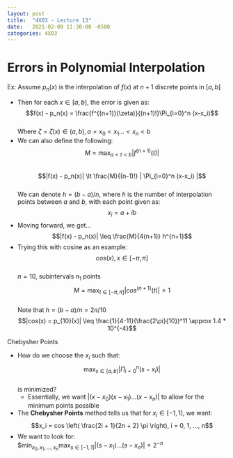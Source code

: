 ```yaml
---
layout: post
title:  "4X03 - Lecture 13"
date:   2021-02-09 11:30:00 -0500
categories: 4X03
---
```


Errors in Polynomial Interpolation
===

Ex: Assume $p_n(x)$ is the interpolation of $f(x)$ at $n+1$ discrete points in $[a,b]$
- Then for each $x \in [a,b]$, the error is given as:  
    $$f(x) - p_n(x) = \frac{f^{(n+1)}(\zeta)}{(n+1)!}\Pi_{i=0}^n (x-x_i)$$  
    Where $\zeta = \zeta(x) \in (a,b), a = x_0 \lt x_1 ... \lt x_n \lt b$
- We can also define the following:  
    $$M = \max_{a \lt t \lt b} | f^{(n+1)}(t) |$$  
    $$|f(x) - p_n(x)| \lt \frac{M}{(n-1)!} | \Pi_{i=0}^n (x-x_i) |$$  
    We can denote $h = (b-a)/n$, where $h$ is the number of interpolation points between *a* and *b*, with each point given as:  
    $$x_i = a + ib$$
- Moving forward, we get...  
    $$|f(x) - p_n(x)| \leq \frac{M}{4(n+1)} h^{n+1}$$  
- Trying this with cosine as an example:
    $$cos(x), x \in [-\pi, \pi]$$  
    $n=10$, subintervals $n_1$ points  
    $$M = \max_{t \in [-\pi, \pi]} |cos^{(n+1)}(t)| = 1$$  
    Note that $h = (b-a)/n = 2\pi/10$  
    $$|cos(x) = p_{10}(x)| \leq \frac{1}{4-11}(\frac{2\pi}{10})^11 \approx 1.4 * 10^{-4}$$

Chebysher Points
- How do we choose the $x_i$ such that:  
    $$\max_{s \in [a,b]} |\Pi_{i=0}^n (s-x_i)|$$  
    is minimized?
    - Essentially, we want $|(x-x_0)(x-x_1)...(x-x_n)|$ to allow for the minimum points possible
- The **Chebysher Points** method tells us that for $x_i \in [-1,1]$, we want:  
    $$x_i = cos \left( \frac{2i + 1}{2n + 2} \pi \right), i = 0, 1, ..., n$$
- We want to look for:  
    $$\min_{x_0, x_1, ..., x_n} \max_{s \in [-1,1]} |(s-x_1)  ... (s - x_n)| = 2^{-n}$